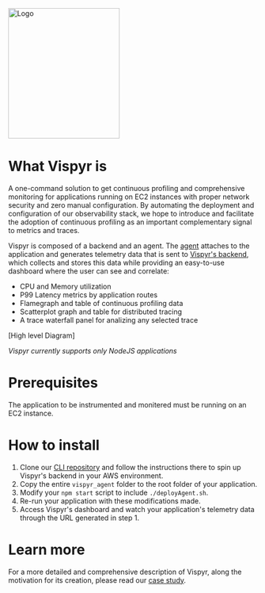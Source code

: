 <div align="left">
  <img width="225" height="263" alt="Logo" src="https://github.com/user-attachments/assets/d1786fed-47f8-46d7-9f73-bd421ed63ab8" />
</div>

# What Vispyr is

A one-command solution to get continuous profiling and comprehensive monitoring for applications running on EC2 instances with proper network security and zero manual configuration. By automating the deployment and configuration of our observability stack, we hope to introduce and facilitate the adoption of continuous profiling as an important complementary signal to metrics and traces.

Vispyr is composed of a backend and an agent. The [agent](https://github.com/Vispyr/vispyr-agent "Go to Vispyr agent") attaches to the application and generates telemetry data that is sent to [Vispyr's backend](https://github.com/Vispyr/vispyr-backend "Go to Vispyr backend"), which collects and stores this data while providing an easy-to-use dashboard where the user can see and correlate:
* CPU and Memory utilization
* P99 Latency metrics by application routes
* Flamegraph and table of continuous profiling data
* Scatterplot graph and table for distributed tracing
* A trace waterfall panel for analizing any selected trace

[High level Diagram]

*Vispyr currently supports only NodeJS applications*

# Prerequisites

The application to be instrumented and monitered must be running on an EC2 instance. 

# How to install

1. Clone our [CLI repository](https://github.com/Vispyr/vispyr-cli "Go to CLI page") and follow the instructions there to spin up Vispyr's backend in your AWS environment.
2. Copy the entire `vispyr_agent` folder to the root folder of your application.
3. Modify your `npm start` script to include `./deployAgent.sh`.
4. Re-run your application with these modifications made.
5. Access Vispyr's dashboard and watch your application's telemetry data through the URL generated in step 1.

# Learn more

For a more detailed and comprehensive description of Vispyr, along the motivation for its creation, please read our [case study](https://vispyr.com "Go to Case Study").

